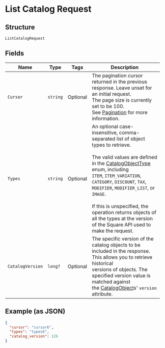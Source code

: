 
# List Catalog Request

## Structure

`ListCatalogRequest`

## Fields

| Name | Type | Tags | Description |
|  --- | --- | --- | --- |
| `Cursor` | `string` | Optional | The pagination cursor returned in the previous response. Leave unset for an initial request.<br>The page size is currently set to be 100.<br>See [Pagination](https://developer.squareup.com/docs/basics/api101/pagination) for more information. |
| `Types` | `string` | Optional | An optional case-insensitive, comma-separated list of object types to retrieve.<br><br>The valid values are defined in the [CatalogObjectType](/doc/models/catalog-object-type.md) enum, including<br>`ITEM`, `ITEM_VARIATION`, `CATEGORY`, `DISCOUNT`, `TAX`,<br>`MODIFIER`, `MODIFIER_LIST`, or `IMAGE`.<br><br>If this is unspecified, the operation returns objects of all the types at the version of the Square API used to make the request. |
| `CatalogVersion` | `long?` | Optional | The specific version of the catalog objects to be included in the response.<br>This allows you to retrieve historical<br>versions of objects. The specified version value is matched against<br>the [CatalogObject](/doc/models/catalog-object.md)s' `version` attribute. |

## Example (as JSON)

```json
{
  "cursor": "cursor6",
  "types": "types6",
  "catalog_version": 126
}
```

